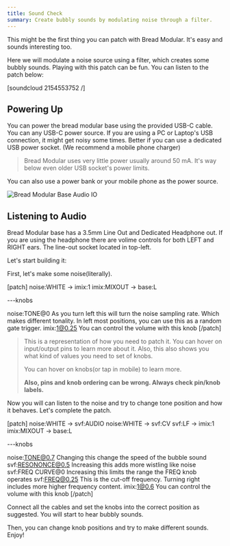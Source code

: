 ```yaml
---
title: Sound Check
summary: Create bubbly sounds by modulating noise through a filter.
---
```


This might be the first thing you can patch with Bread Modular. It's easy and sounds interesting too.

Here we will modulate a noise source using a filter, which creates some bubbly sounds. Playing with this patch can be fun. You can listen to the patch below:

[soundcloud 2154553752 /]

## Powering Up

You can power the bread modular base using the provided USB-C cable. You can any USB-C power source. If you are using a PC or Laptop's USB connection, it might get noisy some times. Better if you can use a dedicated USB power socket. (We recommend a mobile phone charger)

> Bread Modular uses very little power usually around 50 mA. It's way below even older USB socket's power limits. 

You can also use a power bank or your mobile phone as the power source.

![Bread Modular Base Audio IO](/images/docs/base-connections.jpg)

## Listening to Audio

Bread Modular base has a 3.5mm Line Out and Dedicated Headphone out. If you are using the headphone there are volime controls for both LEFT and RIGHT ears. The line-out socket located in top-left.


Let's start building it:

First, let's make some noise(literally).

[patch]
noise:WHITE -> imix:1
imix:MIXOUT -> base:L

---knobs

noise:TONE@0 As you turn left this will turn the noise sampling rate. Which makes different tonality. In left most positions, you can use this as a random gate trigger.
imix:1@0.25 You can control the volume with this knob
[/patch]

> This is a representation of how you need to patch it. You can hover on input/output pins to learn more about it. Also, this also shows you what kind of values you need to set of knobs. 
>
> You can hover on knobs(or tap in mobile) to learn more.
>
> **Also, pins and knob ordering can be wrong. Always check pin/knob labels.**

Now you will can listen to the noise and try to change tone position and how it behaves. Let's complete the patch.

[patch]
noise:WHITE -> svf:AUDIO
noise:WHITE -> svf:CV
svf:LF -> imix:1
imix:MIXOUT -> base:L

---knobs

noise:TONE@0.7 Changing this change the speed of the bubble sound
svf:RESONONCE@0.5 Increasing this adds more wistling like noise
svf:FREQ CURVE@0 Increasing this limits the range the FREQ knob operates
svf:FREQ@0.25 This is the cut-off frequency. Turning right includes more higher frequency content.
imix:1@0.6 You can control the volume with this knob
[/patch]

Connect all the cables and set the knobs into the correct position as suggested. You will start to hear bubbly sounds.

Then, you can change knob positions and try to make different sounds. Enjoy!
